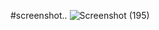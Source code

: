 #screenshot..
![Screenshot (195)](https://github.com/guptaravimp/portfolio-.website/assets/142169363/2c597349-ec0f-404c-a93c-ea2214ffefc4)
